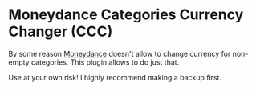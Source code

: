 # Moneydance Categories Currency Changer (CCC)
By some reason [Moneydance](http://moneydance.com) doesn't allow to change currency for non-empty categories.
This plugin allows to do just that.

Use at your own risk! I highly recommend making a backup first.

